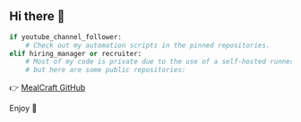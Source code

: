 ## Hi there 👋

```python
if youtube_channel_follower:
    # Check out my automation scripts in the pinned repositories.
elif hiring_manager or recruiter:
    # Most of my code is private due to the use of a self-hosted runner,
    # but here are some public repositories:
```
👉 [MealCraft GitHub](https://github.com/MealCraft)

Enjoy 💪
